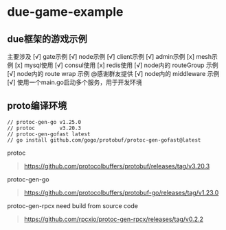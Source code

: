 
# due-game-example

## due框架的游戏示例

主要涉及
[√] gate示例
[√] node示例
[√] client示例
[√] admin示例
[x] mesh示例
[x] mysql使用
[√] consul使用
[x] redis使用
[√] node内的 routeGroup 示例
[√] node内的 route wrap 示例 @感谢群友提供
[√] node内的 middleware 示例
[√] 使用一个main.go启动多个服务，用于开发环境


## proto编译环境

```shell
// protoc-gen-go v1.25.0
// protoc        v3.20.3
// protoc-gen-gofast latest 
// go install github.com/gogo/protobuf/protoc-gen-gofast@latest
```

protoc
> https://github.com/protocolbuffers/protobuf/releases/tag/v3.20.3

protoc-gen-go
> https://github.com/protocolbuffers/protobuf-go/releases/tag/v1.23.0

protoc-gen-rpcx need build from source code
> https://github.com/rpcxio/protoc-gen-rpcx/releases/tag/v0.2.2

